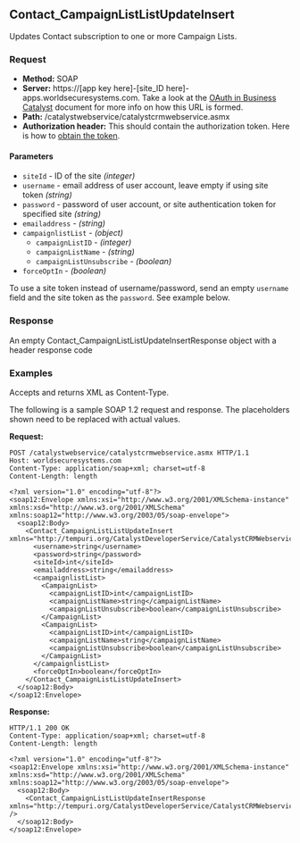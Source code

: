 ## Contact_CampaignListListUpdateInsert

Updates Contact subscription to one or more Campaign Lists.

### Request

* **Method:** SOAP
* **Server:**  https://[app key here]-[site_ID here]-apps.worldsecuresystems.com. Take a look at the [OAuth in Business Catalyst](http://developers.businesscatalyst.com/developer-documentation/oauth-in-bc.html) document for more info on how this URL is formed.  
* **Path:** /catalystwebservice/catalystcrmwebservice.asmx
* **Authorization header:** This should contain the authorization token. Here is how to [obtain the token](http://developers.businesscatalyst.com/developer-documentation/oauth-in-bc.html).

#### Parameters

* `siteId` - ID of the site *(integer)*
* `username` - email address of user account, leave empty if using site token *(string)*
* `password` - password of user account, or site authentication token for specified site *(string)*
* `emailaddress` - *(string)*
* `campaignlistList` - *(object)* 
	* `campaignListID` - *(integer)*
	* `campaignListName` - *(string)*
	* `campaignListUnsubscribe` - *(boolean)*
* `forceOptIn` - *(boolean)*

To use a site token instead of username/password, send an empty `username` field and the site token as the `password`. See example below.

### Response

An empty Contact_CampaignListListUpdateInsertResponse object with a header response code

### Examples

Accepts and returns XML as Content-Type. 

The following is a sample SOAP 1.2 request and response. The placeholders shown need to be replaced with actual values.

**Request:**
~~~
POST /catalystwebservice/catalystcrmwebservice.asmx HTTP/1.1
Host: worldsecuresystems.com
Content-Type: application/soap+xml; charset=utf-8
Content-Length: length

<?xml version="1.0" encoding="utf-8"?>
<soap12:Envelope xmlns:xsi="http://www.w3.org/2001/XMLSchema-instance" xmlns:xsd="http://www.w3.org/2001/XMLSchema" xmlns:soap12="http://www.w3.org/2003/05/soap-envelope">
  <soap12:Body>
    <Contact_CampaignListListUpdateInsert xmlns="http://tempuri.org/CatalystDeveloperService/CatalystCRMWebservice">
      <username>string</username>
      <password>string</password>
      <siteId>int</siteId>
      <emailaddress>string</emailaddress>
      <campaignlistList>
        <CampaignList>
          <campaignListID>int</campaignListID>
          <campaignListName>string</campaignListName>
          <campaignListUnsubscribe>boolean</campaignListUnsubscribe>
        </CampaignList>
        <CampaignList>
          <campaignListID>int</campaignListID>
          <campaignListName>string</campaignListName>
          <campaignListUnsubscribe>boolean</campaignListUnsubscribe>
        </CampaignList>
      </campaignlistList>
      <forceOptIn>boolean</forceOptIn>
    </Contact_CampaignListListUpdateInsert>
  </soap12:Body>
</soap12:Envelope>
~~~

**Response:**
~~~
HTTP/1.1 200 OK
Content-Type: application/soap+xml; charset=utf-8
Content-Length: length

<?xml version="1.0" encoding="utf-8"?>
<soap12:Envelope xmlns:xsi="http://www.w3.org/2001/XMLSchema-instance" xmlns:xsd="http://www.w3.org/2001/XMLSchema" xmlns:soap12="http://www.w3.org/2003/05/soap-envelope">
  <soap12:Body>
    <Contact_CampaignListListUpdateInsertResponse xmlns="http://tempuri.org/CatalystDeveloperService/CatalystCRMWebservice" />
  </soap12:Body>
</soap12:Envelope>
~~~

